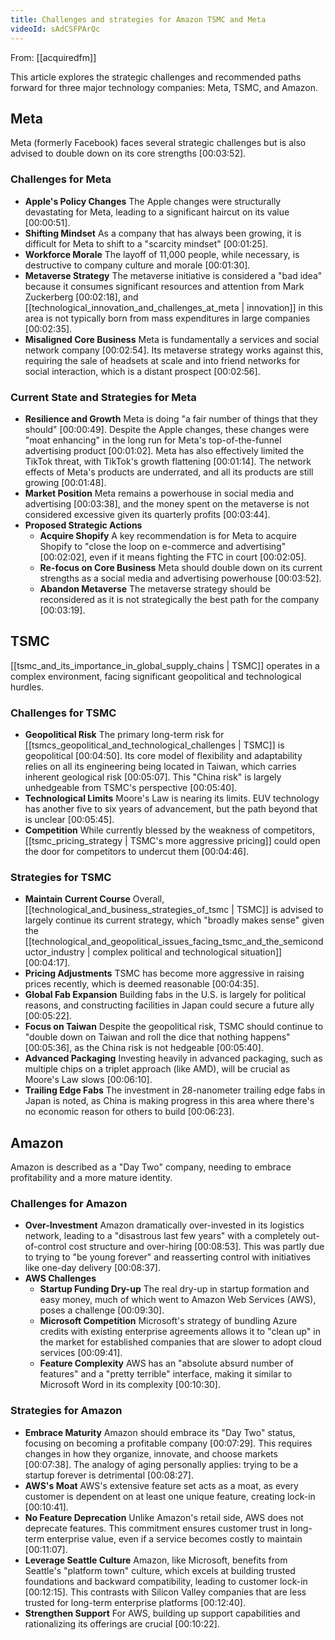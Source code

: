 ```yaml
---
title: Challenges and strategies for Amazon TSMC and Meta
videoId: sAdCSFPArQc
---
```


From: [[acquiredfm]] <br/> 

This article explores the strategic challenges and recommended paths forward for three major technology companies: Meta, TSMC, and Amazon.

## Meta
Meta (formerly Facebook) faces several strategic challenges but is also advised to double down on its core strengths <a class="yt-timestamp" data-t="00:03:52">[00:03:52]</a>.

### Challenges for Meta
*   **Apple's Policy Changes** The Apple changes were structurally devastating for Meta, leading to a significant haircut on its value <a class="yt-timestamp" data-t="00:00:51">[00:00:51]</a>.
*   **Shifting Mindset** As a company that has always been growing, it is difficult for Meta to shift to a "scarcity mindset" <a class="yt-timestamp" data-t="00:01:25">[00:01:25]</a>.
*   **Workforce Morale** The layoff of 11,000 people, while necessary, is destructive to company culture and morale <a class="yt-timestamp" data-t="00:01:30">[00:01:30]</a>.
*   **Metaverse Strategy** The metaverse initiative is considered a "bad idea" because it consumes significant resources and attention from Mark Zuckerberg <a class="yt-timestamp" data-t="00:02:18">[00:02:18]</a>, and [[technological_innovation_and_challenges_at_meta | innovation]] in this area is not typically born from mass expenditures in large companies <a class="yt-timestamp" data-t="00:02:35">[00:02:35]</a>.
*   **Misaligned Core Business** Meta is fundamentally a services and social network company <a class="yt-timestamp" data-t="00:02:54">[00:02:54]</a>. Its metaverse strategy works against this, requiring the sale of headsets at scale and into friend networks for social interaction, which is a distant prospect <a class="yt-timestamp" data-t="00:02:56">[00:02:56]</a>.

### Current State and Strategies for Meta
*   **Resilience and Growth** Meta is doing "a fair number of things that they should" <a class="yt-timestamp" data-t="00:00:49">[00:00:49]</a>. Despite the Apple changes, these changes were "moat enhancing" in the long run for Meta's top-of-the-funnel advertising product <a class="yt-timestamp" data-t="00:01:02">[00:01:02]</a>. Meta has also effectively limited the TikTok threat, with TikTok's growth flattening <a class="yt-timestamp" data-t="00:01:14">[00:01:14]</a>. The network effects of Meta's products are underrated, and all its products are still growing <a class="yt-timestamp" data-t="00:01:48">[00:01:48]</a>.
*   **Market Position** Meta remains a powerhouse in social media and advertising <a class="yt-timestamp" data-t="00:03:38">[00:03:38]</a>, and the money spent on the metaverse is not considered excessive given its quarterly profits <a class="yt-timestamp" data-t="00:03:44">[00:03:44]</a>.
*   **Proposed Strategic Actions**
    *   **Acquire Shopify** A key recommendation is for Meta to acquire Shopify to "close the loop on e-commerce and advertising" <a class="yt-timestamp" data-t="00:02:02">[00:02:02]</a>, even if it means fighting the FTC in court <a class="yt-timestamp" data-t="00:02:05">[00:02:05]</a>.
    *   **Re-focus on Core Business** Meta should double down on its current strengths as a social media and advertising powerhouse <a class="yt-timestamp" data-t="00:03:52">[00:03:52]</a>.
    *   **Abandon Metaverse** The metaverse strategy should be reconsidered as it is not strategically the best path for the company <a class="yt-timestamp" data-t="00:03:19">[00:03:19]</a>.

## TSMC
[[tsmc_and_its_importance_in_global_supply_chains | TSMC]] operates in a complex environment, facing significant geopolitical and technological hurdles.

### Challenges for TSMC
*   **Geopolitical Risk** The primary long-term risk for [[tsmcs_geopolitical_and_technological_challenges | TSMC]] is geopolitical <a class="yt-timestamp" data-t="00:04:50">[00:04:50]</a>. Its core model of flexibility and adaptability relies on all its engineering being located in Taiwan, which carries inherent geological risk <a class="yt-timestamp" data-t="00:05:07">[00:05:07]</a>. This "China risk" is largely unhedgeable from TSMC's perspective <a class="yt-timestamp" data-t="00:05:40">[00:05:40]</a>.
*   **Technological Limits** Moore's Law is nearing its limits. EUV technology has another five to six years of advancement, but the path beyond that is unclear <a class="yt-timestamp" data-t="00:05:45">[00:05:45]</a>.
*   **Competition** While currently blessed by the weakness of competitors, [[tsmc_pricing_strategy | TSMC's more aggressive pricing]] could open the door for competitors to undercut them <a class="yt-timestamp" data-t="00:04:46">[00:04:46]</a>.

### Strategies for TSMC
*   **Maintain Current Course** Overall, [[technological_and_business_strategies_of_tsmc | TSMC]] is advised to largely continue its current strategy, which "broadly makes sense" given the [[technological_and_geopolitical_issues_facing_tsmc_and_the_semiconductor_industry | complex political and technological situation]] <a class="yt-timestamp" data-t="00:04:17">[00:04:17]</a>.
*   **Pricing Adjustments** TSMC has become more aggressive in raising prices recently, which is deemed reasonable <a class="yt-timestamp" data-t="00:04:35">[00:04:35]</a>.
*   **Global Fab Expansion** Building fabs in the U.S. is largely for political reasons, and constructing facilities in Japan could secure a future ally <a class="yt-timestamp" data-t="00:05:22">[00:05:22]</a>.
*   **Focus on Taiwan** Despite the geopolitical risk, TSMC should continue to "double down on Taiwan and roll the dice that nothing happens" <a class="yt-timestamp" data-t="00:05:36">[00:05:36]</a>, as the China risk is not hedgeable <a class="yt-timestamp" data-t="00:05:40">[00:05:40]</a>.
*   **Advanced Packaging** Investing heavily in advanced packaging, such as multiple chips on a triplet approach (like AMD), will be crucial as Moore's Law slows <a class="yt-timestamp" data-t="00:06:10">[00:06:10]</a>.
*   **Trailing Edge Fabs** The investment in 28-nanometer trailing edge fabs in Japan is noted, as China is making progress in this area where there's no economic reason for others to build <a class="yt-timestamp" data-t="00:06:23">[00:06:23]</a>.

## Amazon
Amazon is described as a "Day Two" company, needing to embrace profitability and a more mature identity.

### Challenges for Amazon
*   **Over-Investment** Amazon dramatically over-invested in its logistics network, leading to a "disastrous last few years" with a completely out-of-control cost structure and over-hiring <a class="yt-timestamp" data-t="00:08:53">[00:08:53]</a>. This was partly due to trying to "be young forever" and reasserting control with initiatives like one-day delivery <a class="yt-timestamp" data-t="00:08:37">[00:08:37]</a>.
*   **AWS Challenges**
    *   **Startup Funding Dry-up** The real dry-up in startup formation and easy money, much of which went to Amazon Web Services (AWS), poses a challenge <a class="yt-timestamp" data-t="00:09:30">[00:09:30]</a>.
    *   **Microsoft Competition** Microsoft's strategy of bundling Azure credits with existing enterprise agreements allows it to "clean up" in the market for established companies that are slower to adopt cloud services <a class="yt-timestamp" data-t="00:09:41">[00:09:41]</a>.
    *   **Feature Complexity** AWS has an "absolute absurd number of features" and a "pretty terrible" interface, making it similar to Microsoft Word in its complexity <a class="yt-timestamp" data-t="00:10:30">[00:10:30]</a>.

### Strategies for Amazon
*   **Embrace Maturity** Amazon should embrace its "Day Two" status, focusing on becoming a profitable company <a class="yt-timestamp" data-t="00:07:29">[00:07:29]</a>. This requires changes in how they organize, innovate, and choose markets <a class="yt-timestamp" data-t="00:07:38">[00:07:38]</a>. The analogy of aging personally applies: trying to be a startup forever is detrimental <a class="yt-timestamp" data-t="00:08:27">[00:08:27]</a>.
*   **AWS's Moat** AWS's extensive feature set acts as a moat, as every customer is dependent on at least one unique feature, creating lock-in <a class="yt-timestamp" data-t="00:10:41">[00:10:41]</a>.
*   **No Feature Deprecation** Unlike Amazon's retail side, AWS does not deprecate features. This commitment ensures customer trust in long-term enterprise value, even if a service becomes costly to maintain <a class="yt-timestamp" data-t="00:11:07">[00:11:07]</a>.
*   **Leverage Seattle Culture** Amazon, like Microsoft, benefits from Seattle's "platform town" culture, which excels at building trusted foundations and backward compatibility, leading to customer lock-in <a class="yt-timestamp" data-t="00:12:15">[00:12:15]</a>. This contrasts with Silicon Valley companies that are less trusted for long-term enterprise platforms <a class="yt-timestamp" data-t="00:12:40">[00:12:40]</a>.
*   **Strengthen Support** For AWS, building up support capabilities and rationalizing its offerings are crucial <a class="yt-timestamp" data-t="00:10:22">[00:10:22]</a>.